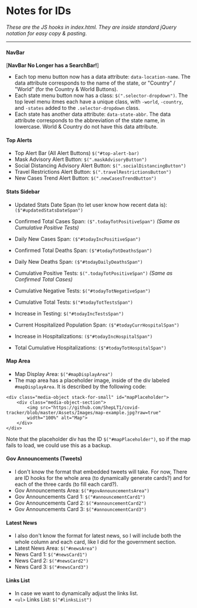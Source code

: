 # Notes for IDs
*These are the JS hooks in index.html. They are inside standard jQuery notation for easy copy & pasting.*

---
#### NavBar
[**NavBar No Longer has a SearchBar!**]
* Each top menu button now has a data attribute: `data-location-name`. The data attribute corresponds to the name of the state, or "Country" / "World" (for the Country & World Buttons).
* Each state menu button now has a class: `$(".selector-dropdown")`. The top level menu itmes each have a unique class, with `-world`, `-country`, and `-states` added to the `.selector-dropdown` class.
* Each state has another data attribute: `data-state-abbr`. The data attribute corresponds to the abbreviation of the state name, in lowercase. World & Country do not have this data attribute.

#### Top Alerts
* Top Alert Bar (All Alert Buttons) `$("#top-alert-bar)`
* Mask Advisory Alert Button: `$(".maskAdvisoryButton")`
* Social Distancing Advisory Alert Button: `$(".socialDistancingButton")`
* Travel Restrictions Alert Button: `$(".travelRestrictionsButton")`
* New Cases Trend Alert Button: `$(".newCasesTrendButton")`

#### Stats Sidebar
* Updated Stats Date Span (to let user know how recent data is): `($"#updatedStatsDateSpan")`
* Confirmed Total Cases Span: `($".todayTotPositiveSpan")` *(Same as Cumulative Positive Tests)*
* Daily New Cases Span: `($"#todayIncPositiveSpan")`
* Confirmed Total Deaths Span: `($"#todayTotDeathsSpan")`
* Daily New Deaths Span: `($"#todayDailyDeathsSpan")`

* Cumulative Positive Tests: `$(".todayTotPositiveSpan")` *(Same as Confirmed Total Cases)*
* Cumulative Negative Tests: `$("#todayTotNegativeSpan")`
* Cumulative Total Tests: `$("#todayTotTestsSpan")`
* Increase in Testing: `$("#todayIncTestsSpan")`

* Current Hospitalized Population Span: `($"#todayCurrHospitalSpan")`
* Increase in Hospitalizations: `($"#todayIncHospitalSpan")`
* Total Cumulative Hospitalizations: `($"#todayTotHospitalSpan")`

#### Map Area
* Map Display Area: `$("#mapDisplayArea")`
* The map area has a placeholder image, inside of the div labeled `#mapDisplayArea`. It is described by the following code:
```
<div class="media-object stack-for-small" id="mapPlaceholder">
    <div class="media-object-section">
        <img src="https://github.com/ShepLT1/covid-tracker/blob/master/Assets/Images/map-example.jpg?raw=true"
        width="100%" alt="Map">
    </div>
</div>
```
Note that the placeholder div has the ID `$("#mapPlaceholder")`, so if the map fails to load, we could use this as a backup.

#### Gov Announcements (Tweets)
* I don't know the format that embedded tweets will take. For now, There are ID hooks for the whole area (to dynamically generate cards?) and for each of the three cards (to fill each card?).
* Gov Announcements Area: `$("#govAnnouncementsArea")`
* Gov Announcements Card 1: `$("#announcementCard1")`
* Gov Announcements Card 2: `$("#announcementCard2")`
* Gov Announcements Card 3: `$("#announcementCard3")`

#### Latest News
* I also don't know the format for latest news, so I will include both the whole column and each card, like I did for the government section.
* Latest News Area: `$("#newsArea")`
* News Card 1: `$("#newsCard1")`
* News Card 2: `$("#newsCard2")`
* News Card 3: `$("#newsCard3")`

#### Links List
* In case we want to dynamically adjust the links list.
* `<ul>` Links List: `$("#linksList")`